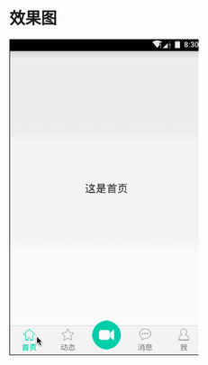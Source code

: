 # 效果图

![BottomNavigation](https://raw.githubusercontent.com/ansen666/BottomNavigation/master/image/result.gif)
